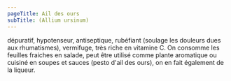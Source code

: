 ```yaml
---
pageTitle: Ail des ours
subTitle: (Allium ursinum)
---
```


dépuratif, hypotenseur, antiseptique, rubéfiant (soulage les douleurs dues aux rhumatismes), vermifuge, très riche en vitamine C.
On consomme les feuilles fraiches en salade, peut être utilisé comme plante aromatique ou cuisiné en soupes et sauces (pesto d'ail des ours), on en fait également de la liqueur.

